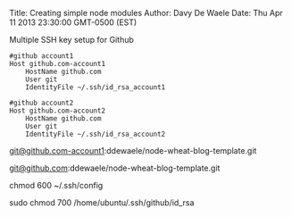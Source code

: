 Title: Creating simple node modules
Author: Davy De Waele
Date: Thu Apr 11 2013 23:30:00 GMT-0500 (EST)

Multiple SSH key setup for Github



	#github account1
	Host github.com-account1
	    HostName github.com
	    User git
	    IdentityFile ~/.ssh/id_rsa_account1

	#github account2
	Host github.com-account2
	    HostName github.com
	    User git
	    IdentityFile ~/.ssh/id_rsa_account2



git@github.com-account1:ddewaele/node-wheat-blog-template.git

git@github.com:ddewaele/node-wheat-blog-template.git

chmod 600 ~/.ssh/config

sudo chmod 700  /home/ubuntu/.ssh/github/id_rsa

